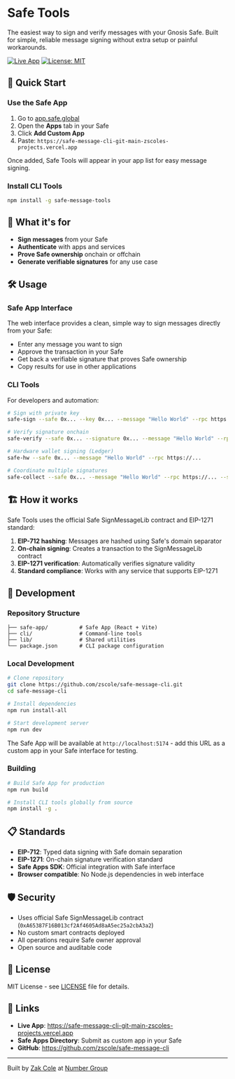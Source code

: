 # Safe Tools

The easiest way to sign and verify messages with your Gnosis Safe. Built for simple, reliable message signing without extra setup or painful workarounds.

[![Live App](https://img.shields.io/badge/Live%20App-safe--tools-12ff80?style=flat-square)](https://safe-message-cli-git-main-zscoles-projects.vercel.app)
[![License: MIT](https://img.shields.io/badge/License-MIT-blue.svg?style=flat-square)](LICENSE)

## 🚀 Quick Start

### Use the Safe App

1. Go to [app.safe.global](https://app.safe.global)
2. Open the **Apps** tab in your Safe
3. Click **Add Custom App**
4. Paste: `https://safe-message-cli-git-main-zscoles-projects.vercel.app`

Once added, Safe Tools will appear in your app list for easy message signing.

### Install CLI Tools

```bash
npm install -g safe-message-tools
```

## 🎯 What it's for

- **Sign messages** from your Safe
- **Authenticate** with apps and services  
- **Prove Safe ownership** onchain or offchain
- **Generate verifiable signatures** for any use case

## 🛠️ Usage

### Safe App Interface

The web interface provides a clean, simple way to sign messages directly from your Safe:

- Enter any message you want to sign
- Approve the transaction in your Safe
- Get back a verifiable signature that proves Safe ownership
- Copy results for use in other applications

### CLI Tools

For developers and automation:

```bash
# Sign with private key
safe-sign --safe 0x... --key 0x... --message "Hello World" --rpc https://...

# Verify signature onchain
safe-verify --safe 0x... --signature 0x... --message "Hello World" --rpc https://... --onchain

# Hardware wallet signing (Ledger)
safe-hw --safe 0x... --message "Hello World" --rpc https://...

# Coordinate multiple signatures  
safe-collect --safe 0x... --message "Hello World" --rpc https://... --sig 0x... --signer 0x...
```

## 🏗️ How it works

Safe Tools uses the official Safe SignMessageLib contract and EIP-1271 standard:

1. **EIP-712 hashing**: Messages are hashed using Safe's domain separator
2. **On-chain signing**: Creates a transaction to the SignMessageLib contract  
3. **EIP-1271 verification**: Automatically verifies signature validity
4. **Standard compliance**: Works with any service that supports EIP-1271

## 🔧 Development

### Repository Structure

```
├── safe-app/          # Safe App (React + Vite)
├── cli/               # Command-line tools  
├── lib/               # Shared utilities
└── package.json       # CLI package configuration
```

### Local Development

```bash
# Clone repository
git clone https://github.com/zscole/safe-message-cli.git
cd safe-message-cli

# Install dependencies
npm run install-all

# Start development server
npm run dev
```

The Safe App will be available at `http://localhost:5174` - add this URL as a custom app in your Safe interface for testing.

### Building

```bash
# Build Safe App for production
npm run build

# Install CLI tools globally from source
npm install -g .
```

## 📋 Standards

- **EIP-712**: Typed data signing with Safe domain separation
- **EIP-1271**: On-chain signature verification standard
- **Safe Apps SDK**: Official integration with Safe interface
- **Browser compatible**: No Node.js dependencies in web interface

## 🛡️ Security

- Uses official Safe SignMessageLib contract (`0xA65387F16B013cf2Af4605Ad8aA5ec25a2cbA3a2`)
- No custom smart contracts deployed
- All operations require Safe owner approval
- Open source and auditable code

## 📄 License

MIT License - see [LICENSE](LICENSE) file for details.

## 🔗 Links

- **Live App**: https://safe-message-cli-git-main-zscoles-projects.vercel.app
- **Safe Apps Directory**: Submit as custom app in your Safe
- **GitHub**: https://github.com/zscole/safe-message-cli

---

Built by [Zak Cole](https://x.com/0xzak) at [Number Group](https://numbergroup.xyz)
